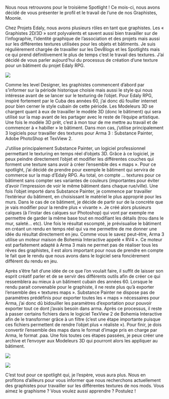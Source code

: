 Nous nous retrouvons pour le troisième Spotlight ! Ce mois-ci, nous avons décidé de vous présenter le profil et le travail de l’une de nos Graphistes, Moonie.

Chez Projets Edaly, nous avons plusieurs rôles en tant que graphistes. Les « Graphistes 2D/3D » sont polyvalents et savent aussi bien travailler sur de l’infographie, l’identité graphique de l’association et des projets mais aussi sur les différentes textures utilisées pour les objets et bâtiments. Je suis régulièrement chargée de travailler sur les DevBlogs et les Spotlights mais ce qui prend définitivement le plus de temps c’est le travail des textures. J’ai décidé de vous parler aujourd’hui du processus de création d’une texture pour un bâtiment du projet Edaly RPG.

  

![](https://lh3.googleusercontent.com/5tLqVNNZriFjQfAftRG6-NTFRKJ4fxCRDkjGBPI74y9Rau_hTwC0MeSIGn5HuAyBeHOaEE30Mu04v7BVtdhkp4z8ffjcxMqq96uWDJK5R_LNUyibAmwuYqHby5D5Te_s6C0CekC0fJHFQKbRfg)

Comme les level Designer, les graphistes commencent d’abord par s’informer sur la période historique choisie mais aussi le style qui nous intéresse avant de se lancer sur le texturing de l’objet. Pour Edaly RPG, inspiré fortement par le Cuba des années 60, j’ai donc dû fouiller internet pour bien cerner le style cubain de cette période. Les Modeleurs 3D se chargent quant à eux de travailler le modèle 3D (donc le bâtiment) qui sera utilisé sur la map avant de les partager avec le reste de l’équipe artistique. Une fois le modèle 3D prêt, c’est à mon tour de me mettre au travail et de commencer à « habiller » le bâtiment. Dans mon cas, j’utilise principalement 3 logiciels pour travailler des textures pour Arma 3 : Substance Painter, Adobe PhotoShop et TexView 2.

J’utilise principalement Substance Painter, un logiciel professionnel permettant le texturing en temps réel d’objets 3D. Grâce à ce logiciel, je peux peindre directement l’objet et modifier les différentes couches qui forment une texture sans avoir à créer l’ensemble des « maps ». Pour ce spotlight, j’ai décidé de prendre pour exemple le bâtiment qui servira de commerce sur la map d’Edaly RPG. Au total, on compte … textures pour ce bâtiment sans compter ses variantes de couleurs (importantes pour éviter d’avoir l’impression de voir le même bâtiment dans chaque rue/ville). Une fois l’objet importé dans Substance Painter, je commence par travailler l’extérieur du bâtiment, en choisissant le matériel le plus approprié pour les murs. Dans le cas de ce bâtiment, je décide de partir sur de la concrète que je vais modifier pour la rendre plus « vivante ». Je créé alors plusieurs calques (à l’instar des calques sur Photoshop) qui vont par exemple me permettre de garder la même base tout en modifiant les détails (trou dans le mur, saleté… etc). Une fois le résultat escompté, je prévisualise le bâtiment en créant un rendu en temps réel qui va me permettre de me donner une idée du résultat directement en jeu. Comme vous le savez peut-être, Arma 3 utilise un moteur maison de Bohemia Interactive appelé « RV4 ». Ce moteur est parfaitement adapté à Arma 3 mais ne permet pas de réaliser tous les rêves des graphistes, il est alors important pour nous de prendre en compte le fait que le rendu que nous avons dans le logiciel sera foncièrement différent du rendu en jeu.

Après s’être fait d’une idée de ce que l’on voulait faire, il suffit de laisser son esprit créatif parler et de se servir des différents outils afin de créer ce qui ressemblera au mieux à un bâtiment cubain des années 60. Lorsque le rendu parait convenable pour le graphiste, il ne reste plus qu’à exporter l’ensemble des « textures maps ». Substance Painter ne dispose pas de paramètres prédéfinis pour exporter toutes les « maps » nécessaires pour Arma, j’ai donc dû bidouiller les paramètres d’exportation pour pouvoir exporter tout ce dont j’avais besoin dans arma. Après ce processus, il reste à passer certains fichiers dans le logiciel TexView 2 de Bohemia Interactive afin de le transformer grâce à un filtre (c’est une étape importante puisque ces fichiers permettent de rendre l’objet plus « réaliste »). Pour finir, je dois convertir l’ensemble des maps dans le format d’image pris en charge par Arma, le format .paa. Une fois toutes ces étapes passées, je peux créer une archive et l’envoyer aux Modeleurs 3D qui pourront alors les appliquer au bâtiment.

  

![](https://lh3.googleusercontent.com/TGI8upyYa4PKx2cVmn_5a_FOfLcp34enuDUEI7S1zhuIh_utNxDbTjWNdON7LevHW7Deniypa9qzDZfj4LklL4Xy0PHXpSdFsZ36AArAZPksoHYC3vtG9LBVTovxTFRTp5U9OTy1gSpyt9_Ujg)

![](https://lh3.googleusercontent.com/sxozM4DrQgeUEl9iNYJDxwFjk1GKb8leACunWKUZHK6px-yR4WGdpEsevSvobk_TZy8h6XPFOtsbpNRrijWtzGg6YRnO4B-TK0O-fWhWdZ_L2LB587OrNin15bee63UyMML_6KXkVKk5nipFeA)

C’est tout pour ce spotlight qui, je l’espère, vous aura plus. Nous en profitons d’ailleurs pour vous informer que nous recherchons actuellement des graphistes pour travailler sur les différentes textures de nos mods. Vous aimez le graphisme ? Vous voulez aussi apprendre ? Postulez !

